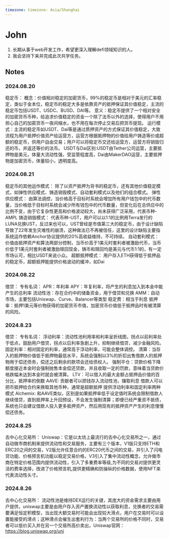 ```yaml
---
timezone: timezone: Asia/Shanghai
---
```


# John

1. 长期从事于web开发工作，希望更深入理解defi领域知识的人。
2. 我会坚持下来并完成此次共学任务。

## Notes

<!-- Content_START -->

### 2024.08.20

稳定币：
    概念：价值相对稳定的加密货币，99%的稳定币是相对于美元的汇率稳定，类似于金本位，稳定币的稳定大多是依靠资产的抵押保证其价值稳定，主流的稳定币包括USDT、USDC、BUSD、DAI等。
    意义：稳定币提供了一个相对安全的加密货币币种，给追求价值稳定的资金一个除了法币以外的选择，使得用户不用担心自己的加密货币一夜间缩水，也不用在每次停止交易后把货币提现。
    运行模式：主流的稳定币如USDT、Dai等是通过质押资产的方式保证其价值稳定，大致流程为用户抵押价值资产给运营方，运营方根据抵押物的价值给用户铸造等价或超额的稳定币，供用户自由交易；用户可以将稳定币交还给运营方，运营方将销毁归还的币，并返还等价的法币。
    USDT与Dai区别:USDT由Tether公司运营，主要抵押物是美元，体量大流动性强，受监管程度高，Dai由MakerDAO运营，主要抵押物是加密货币，体量较小，透明度高。

### 2024.08.21

稳定币的其他运作模式：
    除了以资产抵押为背书的稳定币，还有其他价值稳定模式，如弹性供应模式、铸造销毁模式、自动套利模式以及他们的组合模式。
    弹性供应模式：
    由算法调控，当价格高于目标时系统会增加所有用户钱包中的代币数量，当价格低于目标时系统会减少所有钱包中的代币数量，但变化后在总供应中的比例不变，由于它复杂性更高和价格波动较大，尚未获得广泛采用，代表币种-AMPL
    铸造销毁模式：
    代表币种-UST，用户可以以1:1的比例用Terra发行的LUNA兑换UST，反过来也可以，UST曾经是市值第三大的稳定币，由于设计缺陷导致了22年发生灾难性的崩溃，这种做法已不再被信任，这里的设计缺陷主要指系统运作依赖Anchor协议提供的20%高收益维持，不可持续。
    自动套利模式：
    价值由抵押资产和算法两部分控制，当币价高于1美元时套利者被激励代币，当币价低于1美元时套利者被激励赎回现金，铸币和赎回均是美元与代币1:1的，有一定市场认可，相比USDT来说小众。
    超额抵押模式：
    用户存入ETH获得低于抵押品的稳定币，超额抵押能提供价格波动的缓冲，如Dai

### 2024.08.22
借贷：
    专有名词：
        APR：年利率
        APY：年复利率，将产生的利息加入到本金中能产生的总利率
        流动性池：存在合约中的储备资金，用于借贷和兑换
        AMM：自动市场，主要包括Uniswap、Curve、Balancer等类型
        稳定费：相当于利息
        抵押率：抵押1美元等价物获得的加密货币市值，加密货币价值低于抵押品时有被清算的风险。

### 2024.8.23
借贷：
    专有名词：
        浮动利率：流动性池利用率和利率呈折线图，拐点以前利率处于低点，鼓励用户借贷，拐点以后利率急剧上升，抑制继续借贷，减少金融风险。
        固定利率：相对固定的利率，通常高于浮动利率，可能会整体调控。
        清算：当存入的抵押物价值低于抵押物最低水平，系统会强制以3%的折扣出售借款人的抵押物用于偿还债务，偿还之后剩余的款项会还给债权人。
        强制平仓：贷款价格下降额度接近本金时会强制抛售本金偿还贷款，并且收取一定的罚款，意味着当贷款价格跌幅未达到本金时就会被清算。
        LTV：可以借入的最大金额占抵押品价值的百分比，抵押率的倒数
    AAVE:
        贡献者可以把钱存入流动性池，赚取利息
        借款人可以把币抵押给合约来换取其他币种，通常是超额抵押
        提供浮动利率和固定利率两种模式
    Alchemix:
        和AAVE类似，区别是如果抵押率低于设定值时系统会限制借款人继续借贷，直到抵押率上升回预设，不会发生强制清算；即便已经严重资不抵债，系统也只会建议借款人投入更多抵押资产，然后用现有的抵押资产产生的利息慢慢偿还债务。

### 2024.8.25
去中心化交易所：
    Uniswap：它是以太坊上最流行的去中心化交易所之一，通过自动做市商机制来提供流动性和交易服务，主要有三个版本，V1版只支持ETH和ERC20之间的交易，V2版允许任意合约的ERC20代币之间的交易，并引入了闪电贷功能、价格预言机功能以稳定交易价格，V3引入了集中流动性概念，允许做市商在特定价格范围内提供流动性，引入了多重费率等级,为不同的交易对提供更灵活的费率选择，改进了价格预言机,提供更精确和防操纵的价格数据，使用NFT来代表流动性头寸。

### 2024.8.26
去中心化交易所：
    流动性池是维持DEX运行的关键，其庞大的资金需求主要由用户提供，uniswap主要是由用户存入资产置换流动性以获取利息，兑换者的交易需要满足恒定积模型，当出现大额交易时可能会出现较大滑点，用户在交易时可以设置能接受的滑点；这种滑点会催生出套利行为：当两个交易所的价格不同时，交易者可以低价买入并在另一个交易所高价卖出，Uniswap官网：https://blog.uniswap.org/uni
<!-- Content_END -->

